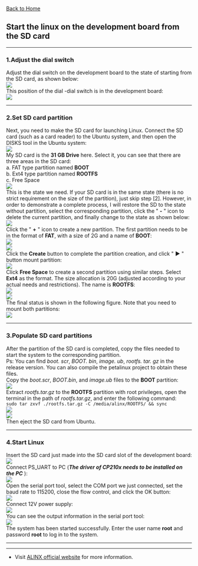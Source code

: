 [Back to Home](../)
## Start the linux on the development board from the SD card

---
### 1.Adjust the dial switch
Adjust the dial switch on the development board to the state of starting from the SD card, as shown below:\
![](../.images_for_documents/17.png)\
This position of the dial -dial switch is in the development board:\
![](../.images_for_documents/16.png)

---
### 2.Set SD card partition
Next, you need to make the SD card for launching Linux. Connect the SD card (such as a card reader) to the Ubuntu system, and then open the DISKS tool in the Ubuntu system:\
![](../.images_for_documents/18.png)\
My SD card is the **31 GB Drive** here. Select it, you can see that there are three areas in the SD card:\
a. FAT type partition named **BOOT**\
b. Ext4 type partition named **ROOTFS**\
c. Free Space\
![](../.images_for_documents/19.png)\
This is the state we need. If your SD card is in the same state (there is no strict requirement on the size of the partition), just skip step [2]. However, in order to demonstrate a complete process, I will restore the SD to the state without partition, select the corresponding partition, click the \" **-** \" icon to delete the current partition, and finally change to the state as shown below:\
![](../.images_for_documents/20.png)\
Click the \" **+** \" icon to create a new partition. The first partition needs to be in the format of **FAT**, with a size of 2G and a name of **BOOT**:\
![](../.images_for_documents/21.png)\
![](../.images_for_documents/22.png)\
Click the **Create** button to complete the partition creation, and click \" **▶** \" button mount partition:\
![](../.images_for_documents/23.png)\
Click **Free Space** to create a second partition using similar steps. Select **Ext4** as the format. The size allocation is 20G (adjusted according to your actual needs and restrictions). The name is **ROOTFS**:\
![](../.images_for_documents/24.png)\
![](../.images_for_documents/25.png)\
The final status is shown in the following figure. Note that you need to mount both partitions:\
![](../.images_for_documents/26.png)

---
### 3.Populate SD card partitions
After the partition of the SD card is completed, copy the files needed to start the system to the corresponding partition.\
Ps: You can find *boot. scr*, *BOOT. bin*, *image. ub*, *rootfs. tar. gz*  in the release version. You can also compile the petalinux project to obtain these files.\
Copy the *boot.scr*, *BOOT.bin*, and *image.ub* files to the **BOOT** partition:\
![](../.images_for_documents/27.png)\
Extract *rootfs.tar.gz* to the **ROOTFS** partition with root privileges, open the terminal in the path of *rootfs.tar.gz*, and enter the following command:\
`sudo tar zxvf ./rootfs.tar.gz -C /media/alinx/ROOTFS/ && sync`\
![](../.images_for_documents/28.png)\
![](../.images_for_documents/29.png)\
Then eject the SD card from Ubuntu.

---
### 4.Start Linux
Insert the SD card just made into the SD card slot of the development board:\
![](../.images_for_documents/30.png)\
Connect PS_UART to PC (***The driver of CP210x needs to be installed on the PC*** ):\
![](../.images_for_documents/31.png)\
Open the serial port tool, select the COM port we just connected, set the baud rate to 115200, close the flow control, and click the OK button:\
![](../.images_for_documents/32.png)\
Connect 12V power supply:\
![](../.images_for_documents/33.png)\
You can see the output information in the serial port tool:\
![](../.images_for_documents/34.png)\
The system has been started successfully. Enter the user name **root** and password **root** to log in to the system.

---
---
- Visit [ALINX official website](https://www.alinx.com) for more information.